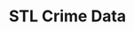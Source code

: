 ---
schema: default
title: STL Crime Data
organization: STLMPD
notes: >-
  A repo to scrape and store the crime data from the St. Louis Metropolitan
  Police Departments website.
resources:
  - name: STL crime data
    url: 'https://github.com/OpenDataSTL/stl-crime-data'
    format: csv
license: ''
category:
  - Public Safety
maintainer: Nehemiah I. Dacres
maintainer_email: vivacarlie@gmail.com
---